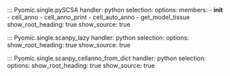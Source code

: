 ::: Pyomic.single.pySCSA
    handler: python
    selection:
        options:
        members:
            - __init__
            - cell_anno
            - cell_anno_print
            - cell_auto_anno
            - get_model_tissue
        show_root_heading: true
        show_source: true

::: Pyomic.single.scanpy_lazy
    handler: python
    selection:
        options:
        show_root_heading: true
        show_source: true

::: Pyomic.single.scanpy_cellanno_from_dict
    handler: python
    selection:
        options:
        show_root_heading: true
        show_source: true